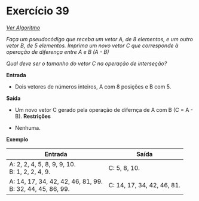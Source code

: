 # Exercício 39

[*Ver Algoritmo*](Algoritmo39.md)

*Faça um pseudocódigo que receba um vetor A, de 8 elementos, e um outro vetor B, de 5 elementos. Imprima um novo vetor C que corresponde à operação de diferença entre A e B (A - B)*


*Qual deve ser o tamanho do vetor C na operação de interseção?*

**Entrada**

- Dois vetores de números inteiros, A com 8 posições e B com 5.

**Saída**

- Um novo vetor C gerado pela operação de difernça de A com B (C = A - B).
**Restrições**

- Nenhuma.

**Exemplo**

| Entrada| Saída  |
|--------------------------|------------------------------------|
|A: 2, 2, 4, 5, 8, 9, 9, 10.<br>B: 1, 2, 2, 4, 9.|C: 5, 8, 10.|
|A: 14, 17, 34, 42, 42, 46, 81, 99.<br>B: 32, 44, 45, 86, 99.|C: 14, 17, 34, 42, 46, 81.|